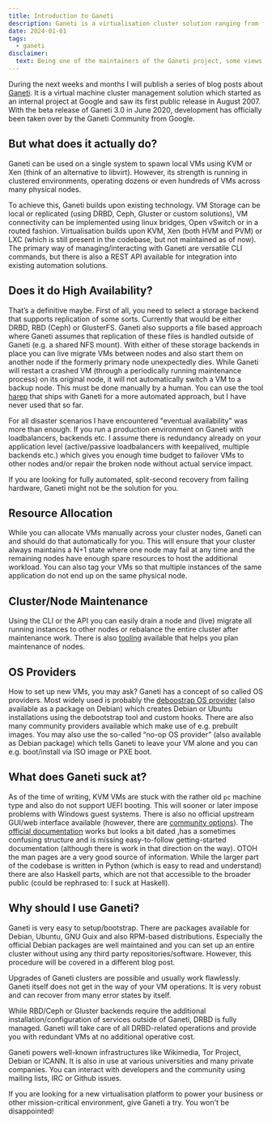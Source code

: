 ```yaml
---
title: Introduction to Ganeti
description: Ganeti is a virtualisation cluster solution ranging from few to hundreds of VMs.
date: 2024-01-01
tags:
  - ganeti
disclaimer:
  text: Being one of the maintainers of the Ganeti project, some views might be biased here :-) 
---
```


During the next weeks and months I will publish a series of blog posts about [Ganeti](https://ganeti.org). It is a virtual machine cluster management solution which started as an internal project at Google and saw its first public release in August 2007. With the beta release of Ganeti 3.0 in June 2020, development has officially been taken over by the Ganeti Community from Google.

## But what does it actually do?
Ganeti can be used on a single system to spawn local VMs using KVM or Xen (think of an alternative to libvirt). However, its strength is running in clustered environments, operating dozens or even hundreds of VMs across many physical nodes. 

To achieve this, Ganeti builds upon existing technology. VM Storage can be local or replicated (using DRBD, Ceph, Gluster or custom solutions), VM connectivity can be implemented using linux bridges, Open vSwitch or in a routed fashion. Virtualisation builds upon KVM, Xen (both HVM and PVM) or LXC (which is still present in the codebase, but not maintained as of now). 
The primary way of managing/interacting with Ganeti are versatile CLI commands, but there is also a REST API available for integration into existing automation solutions.

## Does it do High Availability?
That’s a definitive maybe. First of all, you need to select a storage backend that supports replication of some sorts. Currently that would be either DRBD, RBD (Ceph) or GlusterFS. Ganeti also supports a file based approach where Ganeti assumes that replication of these files is handled outside of Ganeti (e.g. a shared NFS mount). With either of these storage backends in place you can live migrate VMs between nodes and also start them on another node if the formerly primary node unexpectedly dies. While Ganeti will restart a crashed VM (through a periodically running maintenance process) on its original node, it will not automatically switch a VM to a backup node. This must be done manually by a human. You can use the tool [harep](https://docs.ganeti.org/docs/ganeti/3.0/man/harep.html) that ships with Ganeti for a more automated approach, but I have never used that so far.

For all disaster scenarios I have encountered "eventual availability" was more than enough. If you run a production environment on Ganeti with loadbalancers, backends etc. I assume there is redundancy already on your application level (active/passive loadbalancers with keepalived, multiple backends etc.) which gives you enough time budget to failover VMs to other nodes and/or repair the broken node without actual service impact.

If you are looking for fully automated, split-second recovery from failing hardware, Ganeti might not be the solution for you.

## Resource Allocation
While you can allocate VMs manually across your cluster nodes, Ganeti can and should do that automatically for you. This will ensure that your cluster always maintains a N+1 state where one node may fail at any time and the remaining nodes have enough spare resources to host the additional workload. You can also tag your VMs so that multiple instances of the same application do not end up on the same physical node.

## Cluster/Node Maintenance
Using the CLI or the API you can easily drain a node and (live) migrate all running instances to other nodes or rebalance the entire cluster after maintenance work. There is also [tooling](https://docs.ganeti.org/docs/ganeti/3.0/man/hroller.html) available that helps you plan maintenance of nodes.

## OS Providers
How to set up new VMs, you may ask? Ganeti has a concept of so called OS providers. Most widely used is probably the [deboostrap OS provider](https://github.com/ganeti/instance-debootstrap) (also available as a package on Debian) which creates Debian or Ubuntu installations using the debootstrap tool and custom hooks. There are also many community providers available which make use of e.g. prebuilt images. You may also use the so-called “no-op OS provider” (also available as Debian package) which tells Ganeti to leave your VM alone and you can e.g. boot/install via ISO image or PXE boot.

## What does Ganeti suck at?
As of the time of writing, KVM VMs are stuck with the rather old `pc` machine type and also do not support UEFI booting. This will sooner or later impose problems with Windows guest systems. There is also no official upstream GUI/web interface available (however, there are [community options](https://github.com/sipgate/gnt-cc)). The [official documentation](https://docs.ganeti.org/) works but looks a bit dated ,has a sometimes confusing structure and is missing easy-to-follow getting-started documentation (although there is work in that direction on the way). OTOH the man pages are a very good source of information. While the larger part of the codebase is written in Python (which is easy to read and understand) there are also Haskell parts, which are not that accessible to the broader public (could be rephrased to: I suck at Haskell).

## Why should I use Ganeti?
Ganeti is very easy to setup/bootstrap. There are packages available for Debian, Ubuntu, GNU Guix and also RPM-based distributions. Especially the official Debian packages are well maintained and you can set up an entire cluster without using any third party repositories/software. However, this procedure will be covered in a different blog post.

Upgrades of Ganeti clusters are possible and usually work flawlessly. Ganeti itself does not get in the way of your VM operations. It is very robust and can recover from many error states by itself.

While RBD/Ceph or Gluster backends require the additional installation/configuration of services outside of Ganeti, DRBD is fully managed. Ganeti will take care of all DRBD-related operations and provide you with redundant VMs at no additional operative cost.

Ganeti powers well-known infrastructures like Wikimedia, Tor Project, Debian or ICANN. It is also in use at various universities and many private companies. You can interact with developers and the community using mailing lists, IRC or Github issues.

If you are looking for a new virtualisation platform to power your business or other mission-critical environment, give Ganeti a try. You won't be disappointed!
